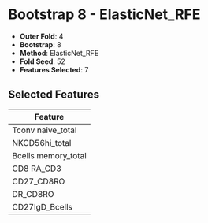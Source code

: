 # Bootstrap 8 - ElasticNet_RFE

- **Outer Fold**: 4
- **Bootstrap**: 8
- **Method**: ElasticNet_RFE
- **Fold Seed**: 52
- **Features Selected**: 7

## Selected Features

| Feature |
|---------|
| Tconv naive_total |
| NKCD56hi_total |
| Bcells memory_total |
| CD8 RA_CD3 |
| CD27_CD8RO |
| DR_CD8RO |
| CD27IgD_Bcells |
